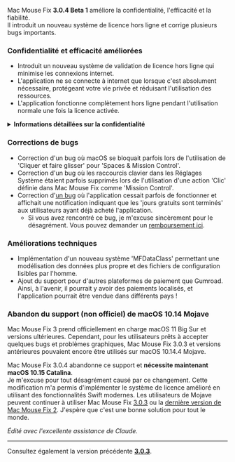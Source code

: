 Mac Mouse Fix **3.0.4 Beta 1** améliore la confidentialité, l'efficacité et la fiabilité.\
Il introduit un nouveau système de licence hors ligne et corrige plusieurs bugs importants.

### Confidentialité et efficacité améliorées

- Introduit un nouveau système de validation de licence hors ligne qui minimise les connexions internet.
- L'application ne se connecte à internet que lorsque c'est absolument nécessaire, protégeant votre vie privée et réduisant l'utilisation des ressources.
- L'application fonctionne complètement hors ligne pendant l'utilisation normale une fois la licence activée.

<details>
<summary><b>Informations détaillées sur la confidentialité</b></summary>
Les versions précédentes validaient les licences en ligne à chaque lancement, permettant potentiellement le stockage des journaux de connexion par des serveurs tiers (GitHub et Gumroad). Le nouveau système élimine les connexions inutiles – après l'activation initiale de la licence, il ne se connecte à internet que si les données de licence locales sont corrompues.
<br><br>
Bien qu'aucun comportement utilisateur n'ait jamais été enregistré par moi personnellement, l'ancien système permettait théoriquement aux serveurs tiers de journaliser les adresses IP et les heures de connexion. Gumroad pouvait également enregistrer votre clé de licence et potentiellement la corréler avec les informations personnelles qu'ils ont enregistrées lors de votre achat de Mac Mouse Fix.
<br><br>
Je n'avais pas considéré ces subtils problèmes de confidentialité lors de la création du système de licence original, mais maintenant, Mac Mouse Fix est aussi privé et libre d'internet que possible !
<br><br>
Voir aussi la <a href=https://gumroad.com/privacy>politique de confidentialité de Gumroad</a> et mon <a href=https://github.com/noah-nuebling/mac-mouse-fix/issues/976#issuecomment-2140955801>commentaire sur GitHub</a>.

</details>

### Corrections de bugs

- Correction d'un bug où macOS se bloquait parfois lors de l'utilisation de 'Cliquer et faire glisser' pour 'Spaces & Mission Control'.
- Correction d'un bug où les raccourcis clavier dans les Réglages Système étaient parfois supprimés lors de l'utilisation d'une action 'Clic' définie dans Mac Mouse Fix comme 'Mission Control'.
- Correction d'[un bug](https://github.com/noah-nuebling/mac-mouse-fix/issues?q=state%3Aopen%20label%3A%22%27Free%20days%20are%20over%27%20bug%22) où l'application cessait parfois de fonctionner et affichait une notification indiquant que les 'jours gratuits sont terminés' aux utilisateurs ayant déjà acheté l'application.
    - Si vous avez rencontré ce bug, je m'excuse sincèrement pour le désagrément. Vous pouvez demander un [remboursement ici](https://redirect.macmousefix.com/?message=&target=mmf-apply-for-refund).

### Améliorations techniques

- Implémentation d'un nouveau système 'MFDataClass' permettant une modélisation des données plus propre et des fichiers de configuration lisibles par l'homme.
- Ajout du support pour d'autres plateformes de paiement que Gumroad. Ainsi, à l'avenir, il pourrait y avoir des paiements localisés, et l'application pourrait être vendue dans différents pays !

### Abandon du support (non officiel) de macOS 10.14 Mojave

Mac Mouse Fix 3 prend officiellement en charge macOS 11 Big Sur et versions ultérieures. Cependant, pour les utilisateurs prêts à accepter quelques bugs et problèmes graphiques, Mac Mouse Fix 3.0.3 et versions antérieures pouvaient encore être utilisés sur macOS 10.14.4 Mojave.

Mac Mouse Fix 3.0.4 abandonne ce support et **nécessite maintenant macOS 10.15 Catalina**.\
Je m'excuse pour tout désagrément causé par ce changement. Cette modification m'a permis d'implémenter le système de licence amélioré en utilisant des fonctionnalités Swift modernes. Les utilisateurs de Mojave peuvent continuer à utiliser Mac Mouse Fix [3.0.3](https://github.com/noah-nuebling/mac-mouse-fix/releases/tag/3.0.3) ou la [dernière version de Mac Mouse Fix 2](https://redirect.macmousefix.com/?target=mmf2-latest). J'espère que c'est une bonne solution pour tout le monde.

*Édité avec l'excellente assistance de Claude.*

---

Consultez également la version précédente [**3.0.3**](https://github.com/noah-nuebling/mac-mouse-fix/releases/tag/3.0.3).
